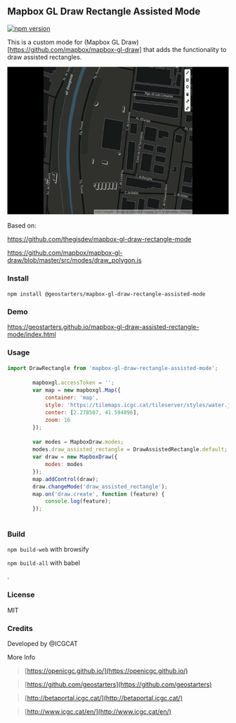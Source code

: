 ## Mapbox GL Draw Rectangle Assisted Mode
[![npm version](https://badge.fury.io/js/%40geostarters%2Fmapbox-gl-draw-rectangle-assisted-mode.svg)](https://badge.fury.io/js/%40geostarters%2Fmapbox-gl-draw-rectangle-assisted-mode)

This is a custom mode for (Mapbox GL Draw) [https://github.com/mapbox/mapbox-gl-draw]  that adds the functionality to draw  assisted rectangles.


![Assisted rectangle](draw-assisted-rectangle.gif)


Based on:

https://github.com/thegisdev/mapbox-gl-draw-rectangle-mode

https://github.com/mapbox/mapbox-gl-draw/blob/master/src/modes/draw_polygon.js


### Install

`npm install @geostarters/mapbox-gl-draw-rectangle-assisted-mode`

### Demo 

https://geostarters.github.io/mapbox-gl-draw-assisted-rectangle-mode/index.html

### Usage

```js
import DrawRectangle from 'mapbox-gl-draw-rectangle-assisted-mode';

        mapboxgl.accessToken = '';
        var map = new mapboxgl.Map({
            container: 'map',
            style: 'https://tilemaps.icgc.cat/tileserver/styles/water.json',
            center: [2.278507, 41.594896],
            zoom: 16
        });

        var modes = MapboxDraw.modes;
        modes.draw_assisted_rectangle = DrawAssistedRectangle.default;
        var draw = new MapboxDraw({
            modes: modes
        });
        map.addControl(draw);
        draw.changeMode('draw_assisted_rectangle');
        map.on('draw.create', function (feature) {
            console.log(feature);
        });
    
```



### Build

`npm build-web`  with browsify

`npm build-all`  with babel

.

### License

MIT

### Credits            

Developed by @ICGCAT

More Info
>[https://openicgc.github.io/](https://openicgc.github.io/)

>[https://github.com/geostarters](https://github.com/geostarters)

>[http://betaportal.icgc.cat/](http://betaportal.icgc.cat/)

>[http://www.icgc.cat/en/](http://www.icgc.cat/en/)



